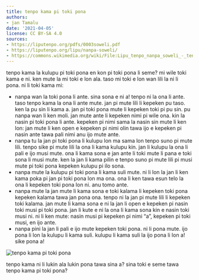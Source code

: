 ```yaml
---
title: tenpo kama pi toki pona
authors:
- jan Tamalu
date: '2021-04-05'
license: CC BY-SA 4.0
sources:
- https://liputenpo.org/pdfs/0003soweli.pdf
- https://liputenpo.org/lipu/nanpa-soweli/
- https://commons.wikimedia.org/wiki/File:Lipu_tenpo_nanpa_soweli_-_tenpo_kama_pi_toki_pona.png
---
```


tenpo kama la kulupu pi toki pona en kon pi toki pona li seme? mi wile toki kama e ni. ken mute la mi toki e lon ala. taso mi toki e lon wan lili la ni li pona. ni li toki kama mi:

- nanpa wan la toki pona li ante. sina sona e ni a! tenpo ni la ona li ante. taso tenpo kama la ona li ante mute. jan pi mute lili li kepeken pu taso. ken la pu sin li kama a. jan pi toki pona mute li kepeken toki pi pu sin. pu nanpa wan li ken moli. jan mute ante li kepeken nimi pi wile ona. kin la nasin pi toki pona li ante. kepeken pi nimi sama la nasin sin mute li ken lon: jan mute li ken open e kepeken pi nimi olin tawa ijo e kepeken pi nasin ante tawa pali nimi anu ijo mute ante.
- nanpa tu la jan pi toki pona li kulupu lon ma sama lon tenpo suno pi mute lili. tenpo sike pi mute lili la ona li kama kulupu kin. jan li kulupu la ona li pali e ijo musi mute. ona li kama sona e jan ante li toki mute li pana e toki sona li musi mute. ken la jan li kama pilin e tenpo suno pi mute lili pi musi mute pi toki pona kepeken kulupu pi ilo sona.
- nanpa mute la kulupu pi toki pona li kama suli mute. ni li lon la jan li ken kama poka pi jan pi toki pona lon ma ona. ona li ken tawa esun telo la ona li kepeken toki pona lon ni. anu tomo ante.
- nanpa mute la jan mute li kama sona e toki kalama li kepeken toki pona kepeken kalama tawa jan pona ona. tenpo ni la jan pi mute lili li kepeken toki kalama. jan mute li kama sona e ni la jan li open e kepeken pi nasin toki musi pi toki pona. jan li kute e ni la ona li kama sona kin e nasin toki musi ni. ni li ken mute: nasin musi pi kepeken pi nimi “a”, kepeken pi toki musi, en ijo ante.
- nanpa pini la jan li pali e ijo mute kepeken toki pona. ni li pona mute. ijo pona li lon la kulupu li kama suli. kulupu li kama suli la ijo pona li lon a! sike pona a!

![tenpo kama pi toki pona](https://upload.wikimedia.org/wikipedia/commons/c/c7/Lipu_tenpo_nanpa_soweli_-_tenpo_kama_pi_toki_pona.png)

tenpo kama ni li lukin ala lukin pona tawa sina a? sina toki e seme tawa tenpo kama pi toki pona?